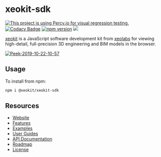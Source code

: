 # xeokit-sdk

[![This project is using Percy.io for visual regression testing.](https://percy.io/static/images/percy-badge.svg)](https://percy.io/73524691/xeokit-sdk)
[![Codacy Badge](https://api.codacy.com/project/badge/Grade/8c5dd541424f44999ff63c74cae04fcd)](https://www.codacy.com/manual/lindsay-kay/xeokit-sdk?utm_source=github.com&amp;utm_medium=referral&amp;utm_content=xeokit/xeokit-sdk&amp;utm_campaign=Badge_Grade)
[![npm version](https://badge.fury.io/js/%40xeokit%2Fxeokit-sdk.svg)](https://badge.fury.io/js/%40xeokit%2Fxeokit-sdk)
[![](https://data.jsdelivr.com/v1/package/npm/@xeokit/xeokit-sdk/badge)](https://www.jsdelivr.com/package/npm/@xeokit/xeokit-sdk)

[xeokit](http://xeokit.io) is a JavaScript software development kit from [xeolabs](http://xeolabs.com) for viewing 
high-detail, full-precision 3D engineering and BIM models in the browser.

[![Peek-2019-10-22-10-57](https://user-images.githubusercontent.com/83100/67271586-14690780-f4bb-11e9-9e76-203fe425ee08.gif)](https://xeokit.github.io/xeokit-sdk/examples/#storeyViews_StoreyViewsPlugin_recipe2)

## Usage

To install from npm:

````bash
npm i @xeokit/xeokit-sdk
````

## Resources 

 * [Website](https://xeokit.io/)
 * [Features](https://github.com/xeokit/xeokit-sdk/wiki/Features)
 * [Examples](http://xeokit.github.io/xeokit-sdk/examples/)
 * [User Guides](https://github.com/xeokit/xeokit-sdk/wiki)
 * [API Documentation](https://xeokit.github.io/xeokit-sdk/docs/)
 * [Roadmap](https://github.com/xeokit/xeokit-sdk/wiki/Roadmap)
 * [License](https://github.com/xeokit/xeokit-sdk/wiki/License)


